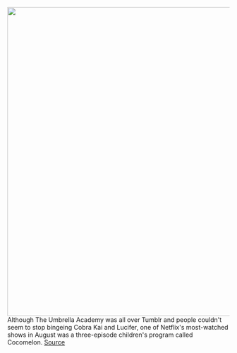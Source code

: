 <img src='https://cdn.vox-cdn.com/thumbor/qMB3YHxF9qr5Mmsxn_CF-z_oYkA=/0x0:2040x1360/1200x675/filters:focal(857x517:1183x843)/cdn.vox-cdn.com/uploads/chorus_image/image/67653419/acastro_201016_1777_moonbug_0002.0.jpg' width='700px' /><br/>
Although The Umbrella Academy was all over Tumblr and people couldn't seem to stop bingeing Cobra Kai and Lucifer, one of Netflix's most-watched shows in August was a three-episode children's program called Cocomelon.
<a href='https://www.theverge.com/2020/10/19/21519095/cocomelon-netflix-moonbug-blippi-hulu-streaming-youtube-children-entertainment'> Source <a/>